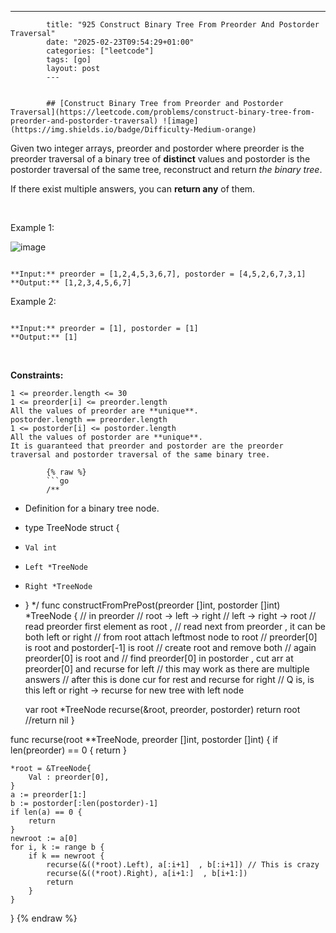 ---
            title: "925 Construct Binary Tree From Preorder And Postorder Traversal"
            date: "2025-02-23T09:54:29+01:00"
            categories: ["leetcode"]
            tags: [go]
            layout: post
            ---
            

            ## [Construct Binary Tree from Preorder and Postorder Traversal](https://leetcode.com/problems/construct-binary-tree-from-preorder-and-postorder-traversal) ![image](https://img.shields.io/badge/Difficulty-Medium-orange)

Given two integer arrays, preorder and postorder where preorder is the preorder traversal of a binary tree of **distinct** values and postorder is the postorder traversal of the same tree, reconstruct and return *the binary tree*.

If there exist multiple answers, you can **return any** of them.

 

Example 1:

![image](https://assets.leetcode.com/uploads/2021/07/24/lc-prepost.jpg)
```

**Input:** preorder = [1,2,4,5,3,6,7], postorder = [4,5,2,6,7,3,1]
**Output:** [1,2,3,4,5,6,7]

```

Example 2:

```

**Input:** preorder = [1], postorder = [1]
**Output:** [1]

```

 

**Constraints:**

	1 <= preorder.length <= 30
	1 <= preorder[i] <= preorder.length
	All the values of preorder are **unique**.
	postorder.length == preorder.length
	1 <= postorder[i] <= postorder.length
	All the values of postorder are **unique**.
	It is guaranteed that preorder and postorder are the preorder traversal and postorder traversal of the same binary tree.

            {% raw %}
            ```go
            /**
 * Definition for a binary tree node.
 * type TreeNode struct {
 *     Val int
 *     Left *TreeNode
 *     Right *TreeNode
 * }
 */
func constructFromPrePost(preorder []int, postorder []int) *TreeNode {
    // in preorder 
    // root -> left -> right
    // left -> right -> root
    // read preorder first element as root , 
    // read next from preorder , it can be both left or right 
    // from root attach leftmost node to root
    // preorder[0] is root and postorder[-1] is root
    // create root and remove both 
    // again  preorder[0] is root and 
    // find preorder[0] in postorder  , cut arr at preorder[0] and recurse for left 
    // this may work as there are multiple answers
    // after this is done cur for rest and recurse for right
    // Q is, is this left or right -> recurse for new tree with left node
    

    var root *TreeNode 
    recurse(&root, preorder, postorder)
    return root
    //return nil
}

func recurse(root **TreeNode, preorder []int, postorder []int) {
    if len(preorder) == 0 {
        return
    }

    *root = &TreeNode{
        Val : preorder[0],
    }
    a := preorder[1:]
    b := postorder[:len(postorder)-1]
    if len(a) == 0 {
        return
    }
    newroot := a[0]
    for i, k := range b {
        if k == newroot {
            recurse(&((*root).Left), a[:i+1]  , b[:i+1]) // This is crazy
            recurse(&((*root).Right), a[i+1:]  , b[i+1:])
            return
        }
    }
}
            {% endraw %}
            
